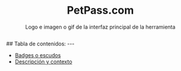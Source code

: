 <h1 align="center">PetPass.com</h1>
<p align="center"> Logo e imagen o gif de la interfaz principal de la herramienta</p>
<p align="center"><img https://github.com/cwjasmin/PetPass/blob/main/banner-petpass-en.jpg)" /></p>
## Tabla de contenidos:
---

- [Badges o escudos](#badges-o-escudos)
- [Descripción y contexto](#descripción-y-contexto)
